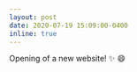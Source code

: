 ```yaml
---
layout: post
date: 2020-07-19 15:09:00-0400
inline: true
---
```


Opening of a new website! :sparkles: :smile:
